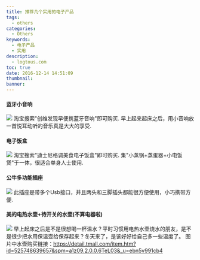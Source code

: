 ```yaml
---
title: 推荐几个实用的电子产品
tags:
  - others
categories:
  - Others
keywords:
  - 电子产品
  - 实用
description:
  - logtous.com
toc: true
date: 2016-12-14 14:51:09
thumbnail:
banner:
---
```


#### 蓝牙小音响
![](http://7xtlfa.com1.z0.glb.clouddn.com/static/images/%E8%93%9D%E7%89%99%E9%9F%B3%E7%AE%B1.JPG)
淘宝搜索"创维发现早便携蓝牙音响"即可购买.
早上起来起床之后，用小音响放一首悦耳动听的音乐真是大大的享受.
<!-- more -->

#### 电子饭盒
![](http://7xtlfa.com1.z0.glb.clouddn.com/%E9%A5%AD%E7%9B%92.png)
淘宝搜索"迪士尼格调美食电子饭盒"即可购买.
集"小蒸锅+蒸蛋器+小电饭煲"于一体，很适合单身人士使用.

#### 公牛多功能插座
![](http://7xtlfa.com1.z0.glb.clouddn.com/static/images/%E5%85%AC%E7%89%9B%E5%A4%9A%E5%8A%9F%E8%83%BD%E6%8F%92%E5%BA%A7.JPG)
此插座是带多个Usb接口，并且两头和三脚插头都能很方便使用，小巧携带方便.


#### 美的电热水壶+待开关的水壶(不算电器啦)
![](http://7xtlfa.com1.z0.glb.clouddn.com/static/images/%E5%96%9D%E6%B0%B4%E4%B8%A4%E4%BB%B6%E5%A5%97.JPG)
早上起床之后是不是很想喝一杯温水？平时习惯用电热水壶烧水的朋友，是不是很少把水用保温壶给保存起来？冬天来了，是该好好给自己多一些温度了。
图片中水壶购买链接：https://detail.tmall.com/item.htm?id=525748639657&spm=a1z09.2.0.0.6TeL03&_u=ebn5v991cb4